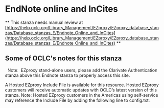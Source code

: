 # EndNote online and InCites
** This stanza needs manual review at [https://help.oclc.org/Library_Management/EZproxy/EZproxy_database_stanzas/Database_stanzas_E/Endnote_Online_and_InCites](https://help.oclc.org/Library_Management/EZproxy/EZproxy_database_stanzas/Database_stanzas_E/Endnote_Online_and_InCites) **

## Some of OCLC's notes for this stanza

&nbsp; Note:&nbsp; EZproxy stand-alone users, please add the Clarivate Authentication stanza above this Endnote stanza to properly access this site.

A Hosted EZproxy Include File is available for this resource. Hosted EZproxy customers will receive automatic updates with OCLC&rsquo;s latest version of this stanza. Note: Hosted EZproxy customers in the Americas using self-service may reference the Include File by adding the following line to config.txt:

&nbsp;
